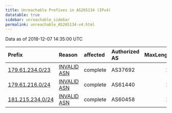 ```yaml
---
title: Unreachable Prefixes in AS265134 (IPv4)
datatable: true
sidebar: unreachable_sidebar
permalink: unreachable_AS265134-v4.html
---
```


Data as of 2018-12-07 14:35:00 UTC


<div class="datatable-begin"></div>

| Prefix                                                     | Reason                                                                                                   | affected   | Authorized AS   |   MaxLength | Anchor                                         |   unreachable /24s |
|:-----------------------------------------------------------|:---------------------------------------------------------------------------------------------------------|:-----------|:----------------|------------:|:-----------------------------------------------|-------------------:|
| [179.61.234.0/23](https://stat.ripe.net/179.61.234.0/23)   | [INVALID ASN](https://rpki-validator.ripe.net/announcement-preview?asn=AS265134&prefix=179.61.234.0/23)  | complete   | AS37692         |          24 | [LACNIC](unreachable_LACNIC_RPKI_Root-v4.html) |                  2 |
| [179.61.216.0/24](https://stat.ripe.net/179.61.216.0/24)   | [INVALID ASN](https://rpki-validator.ripe.net/announcement-preview?asn=AS265134&prefix=179.61.216.0/24)  | complete   | AS61440         |          24 | [LACNIC](unreachable_LACNIC_RPKI_Root-v4.html) |                  1 |
| [181.215.234.0/24](https://stat.ripe.net/181.215.234.0/24) | [INVALID ASN](https://rpki-validator.ripe.net/announcement-preview?asn=AS265134&prefix=181.215.234.0/24) | complete   | AS60458         |          24 | [LACNIC](unreachable_LACNIC_RPKI_Root-v4.html) |                  1 |

<div class="datatable-end"></div>